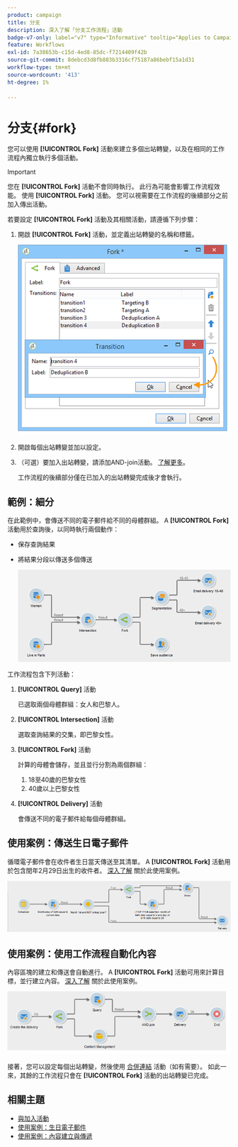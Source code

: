 ```yaml
---
product: campaign
title: 分支
description: 深入了解「分支工作流程」活動
badge-v7-only: label="v7" type="Informative" tooltip="Applies to Campaign Classic v7 only"
feature: Workflows
exl-id: 7a38653b-c15d-4ed8-85dc-f7214409f42b
source-git-commit: 8debcd3d8fb883b3316cf75187a86bebf15a1d31
workflow-type: tm+mt
source-wordcount: '413'
ht-degree: 1%

---
```


# 分支{#fork}



您可以使用 **[!UICONTROL Fork]** 活動來建立多個出站轉變，以及在相同的工作流程內獨立執行多個活動。

>[!IMPORTANT]
>
>您在 **[!UICONTROL Fork]** 活動不會同時執行。 此行為可能會影響工作流程效能。 使用 **[!UICONTROL Fork]** 活動。 您可以視需要在工作流程的後續部分之前加入傳出活動。

若要設定 **[!UICONTROL Fork]** 活動及其相關活動，請遵循下列步驟：

1. 開啟 **[!UICONTROL Fork]** 活動，並定義出站轉變的名稱和標籤。

   ![](assets/s_user_segmentation_fork.png)

1. 開啟每個出站轉變並加以設定。
1. （可選）要加入出站轉變，請添加AND-join活動。 [了解更多](and-join.md)。

   工作流程的後續部分僅在已加入的出站轉變完成後才會執行。

## 範例：細分

在此範例中，會傳送不同的電子郵件給不同的母體群組。 A **[!UICONTROL Fork]** 活動用於查詢後，以同時執行兩個動作：

* 保存查詢結果
* 將結果分段以傳送多個傳送

   ![分支活動會遵循兩個查詢的交集，並在清單更新活動和分割活動之前。](assets/wkf_fork_example.png)

工作流程包含下列活動：

1. **[!UICONTROL Query]** 活動

   已選取兩個母體群組：女人和巴黎人。

1. **[!UICONTROL Intersection]** 活動

   選取查詢結果的交集，即巴黎女性。

1. **[!UICONTROL Fork]** 活動

   計算的母體會儲存，並且並行分割為兩個群組：

   1. 18至40歲的巴黎女性
   1. 40歲以上巴黎女性

1. **[!UICONTROL Delivery]** 活動

   會傳送不同的電子郵件給每個母體群組。

## 使用案例：傳送生日電子郵件

循環電子郵件會在收件者生日當天傳送至其清單。 A **[!UICONTROL Fork]** 活動用於包含閏年2月29日出生的收件者。 [深入了解](sending-a-birthday-email.md) 關於此使用案例。

![分支活動會遵循測試活動，並在兩個查詢活動之前。](assets/birthday-workflow_usecase_1.png)

## 使用案例：使用工作流程自動化內容

內容區塊的建立和傳送會自動進行。 A **[!UICONTROL Fork]** 活動可用來計算目標，並行建立內容。 [深入了解](../../delivery/using/automating-via-workflows.md#creating-the-delivery-and-its-content) 關於此使用案例。

![分支活動會遵循傳送活動，並在查詢活動和內容管理活動之前，兩者皆透過AND-join活動連結。](../../delivery/using/assets/d_ncs_content_workflow10.png)

接著，您可以設定每個出站轉變，然後使用 [合併連結](and-join.md) 活動（如有需要）。 如此一來，其餘的工作流程只會在 **[!UICONTROL Fork]** 活動的出站轉變已完成。

## 相關主題

* [與加入活動](and-join.md)
* [使用案例：生日電子郵件](sending-a-birthday-email.md)
* [使用案例：內容建立與傳遞](../../delivery/using/automating-via-workflows.md#creating-the-delivery-and-its-content)